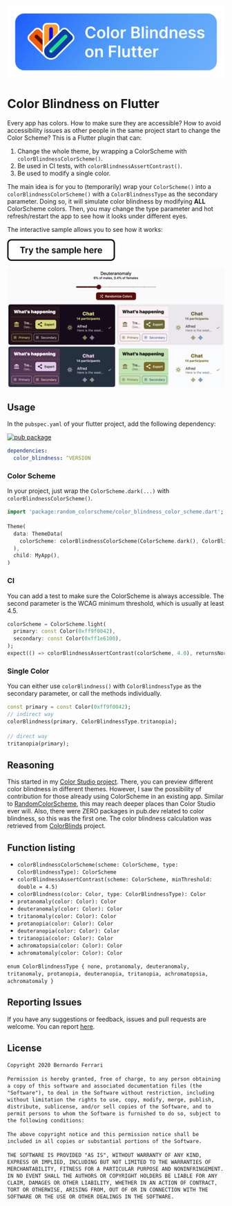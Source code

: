 ![Image of Color Blindness on Flutter](assets/readme.png)

# Color Blindness on Flutter

Every app has colors. How to make sure they are accessible?
How to avoid accessibility issues as other people in the same project start to change the Color Scheme?
This is a Flutter plugin that can:

1. Change the whole theme, by wrapping a ColorScheme with `colorBlindnessColorScheme()`.
2. Be used in CI tests, with `colorBlindnessAssertContrast()`.
3. Be used to modify a single color.

The main idea is for you to (temporarily) wrap your `ColorScheme()` into a `colorBlindnessColorScheme()` with a `ColorBlindnessType` as the secondary parameter.
Doing so, it will simulate color blindness by modifying **ALL** ColorScheme colors.
Then, you may change the type parameter and hot refresh/restart the app to see how it looks under different eyes.

The interactive sample allows you to see how it works:

<a href="https://bernaferrari.github.io/ColorBlindnessFlutter/"><img src="assets/try_here.png" height="50"/></a>

[![Color Blindness on Flutter sample](assets/sample_preview.png)](https://bernaferrari.github.io/ColorBlindnessFlutter/)

## Usage

In the `pubspec.yaml` of your flutter project, add the following dependency:

[![pub package](https://img.shields.io/pub/v/color_blindness.svg)](https://pub.dev/packages/color_blindness)

```yaml
dependencies:
  color_blindness: ^VERSION
```
### Color Scheme

In your project, just wrap the `ColorScheme.dark(...)` with `colorBlindnessColorScheme()`.

```dart
import 'package:random_colorscheme/color_blindness_color_scheme.dart';

Theme(
  data: ThemeData(
    colorScheme: colorBlindnessColorScheme(ColorScheme.dark(), ColorBlindnessType.tritanopia),
  ),
  child: MyApp(),
)
```
### CI
You can add a test to make sure the ColorScheme is always accessible.
The second parameter is the WCAG minimum threshold, which is usually at least 4.5.

```dart
colorScheme = ColorScheme.light(
  primary: const Color(0xff9f0042),
  secondary: const Color(0xff1e6100),
);
expect(() => colorBlindnessAssertContrast(colorScheme, 4.0), returnsNormally);
```

### Single Color
You can either use `colorBlindness()` with `ColorBlindnessType` as the secondary parameter, or call the methods individually. 

```dart
const primary = const Color(0xff9f0042);
// indirect way
colorBlindness(primary, ColorBlindnessType.tritanopia);

// direct way
tritanopia(primary);
```

## Reasoning
This started in my [Color Studio project](https://github.com/bernaferrari/color-studio). There, you can preview different color blindness in different themes.
However, I saw the possibility of contribution for those already using ColorScheme in an existing app.
Similar to [RandomColorScheme](https://github.com/bernaferrari/RandomColorScheme), this may reach deeper places than Color Studio ever will.
Also, there were ZERO packages in pub.dev related to color blindness, so this was the first one.
The color blindness calculation was retrieved from [ColorBlinds](https://github.com/jordidekock/Colorblinds) project.

## Function listing
- `colorBlindnessColorScheme(scheme: ColorScheme, type: ColorBlindnessType): ColorScheme`
- `colorBlindnessAssertContrast(scheme: ColorScheme, minThreshold: double = 4.5)`
- `colorBlindness(color: Color, type: ColorBlindnessType): Color`
- `protanomaly(color: Color): Color`
- `deuteranomaly(color: Color): Color`
- `tritanomaly(color: Color): Color`
- `protanopia(color: Color): Color`
- `deuteranopia(color: Color): Color`
- `tritanopia(color: Color): Color`
- `achromatopsia(color: Color): Color`
- `achromatomaly(color: Color): Color`
    
`enum ColorBlindnessType { none, protanomaly, deuteranomaly, tritanomaly, protanopia, deuteranopia, tritanopia, achromatopsia, achromatomaly }`
## Reporting Issues

If you have any suggestions or feedback, issues and pull requests are welcome.
You can report [here](https://github.com/bernaferrari/ColorBlindnessFlutter/issues).

## License

    Copyright 2020 Bernardo Ferrari

    Permission is hereby granted, free of charge, to any person obtaining a copy of this software and associated documentation files (the "Software"), to deal in the Software without restriction, including without limitation the rights to use, copy, modify, merge, publish, distribute, sublicense, and/or sell copies of the Software, and to permit persons to whom the Software is furnished to do so, subject to the following conditions:

    The above copyright notice and this permission notice shall be included in all copies or substantial portions of the Software.

    THE SOFTWARE IS PROVIDED "AS IS", WITHOUT WARRANTY OF ANY KIND, EXPRESS OR IMPLIED, INCLUDING BUT NOT LIMITED TO THE WARRANTIES OF MERCHANTABILITY, FITNESS FOR A PARTICULAR PURPOSE AND NONINFRINGEMENT. IN NO EVENT SHALL THE AUTHORS OR COPYRIGHT HOLDERS BE LIABLE FOR ANY CLAIM, DAMAGES OR OTHER LIABILITY, WHETHER IN AN ACTION OF CONTRACT, TORT OR OTHERWISE, ARISING FROM, OUT OF OR IN CONNECTION WITH THE SOFTWARE OR THE USE OR OTHER DEALINGS IN THE SOFTWARE.